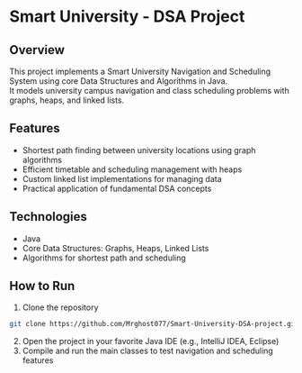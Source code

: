# Smart University - DSA Project

## Overview
This project implements a Smart University Navigation and Scheduling System using core Data Structures and Algorithms in Java.  
It models university campus navigation and class scheduling problems with graphs, heaps, and linked lists.

## Features
- Shortest path finding between university locations using graph algorithms  
- Efficient timetable and scheduling management with heaps  
- Custom linked list implementations for managing data  
- Practical application of fundamental DSA concepts  

## Technologies
- Java  
- Core Data Structures: Graphs, Heaps, Linked Lists  
- Algorithms for shortest path and scheduling

## How to Run
1. Clone the repository  
```bash
git clone https://github.com/Mrghost077/Smart-University-DSA-project.git
```
2. Open the project in your favorite Java IDE (e.g., IntelliJ IDEA, Eclipse)
3. Compile and run the main classes to test navigation and scheduling features
